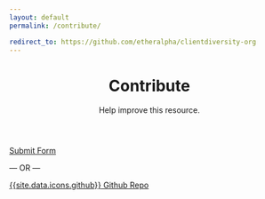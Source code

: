 ```yaml
---
layout: default
permalink: /contribute/

redirect_to: https://github.com/etheralpha/clientdiversity-org
---
```



<header class="container py-4 mt-5">
  <div class="text-center">
    <h1 class="display-6 fw-bold mb-3">Contribute</h1>
    <p class="col-md-10 col-lg-8 mx-auto lead">
      Help improve this resource.
    </p>
  </div>
</header>

<section class="container py-4">
  <div class="text-center">
    <p>
      <a href="https://docs.google.com/forms/d/e/1FAIpQLSfv_5hHRCA8-TvujWP5WCj8DMhGScSXRwhTCKT360ezYvhrDw/viewform" target="_blank" class="btn btn-outline-dark btn-lg px-4 m-1">
        Submit Form
      </a>
    </p>
    <div class="my-3">&#8212; OR &#8212;</div>
    <p>
      <a href="https://github.com/etheralpha/clientdiversity-org" target="_blank" class="btn btn-outline-dark btn-lg px-4 m-1">
        <span class="me-2 d-inline">{{site.data.icons.github}}</span>
        Github Repo
      </a>
    </p>
  </div>
</section>

